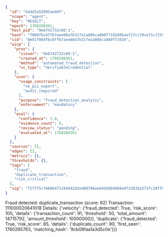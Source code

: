 ```json
{
  "id": "b44d2a55895ae48f",
  "scope": "agent",
  "key": "RESULT",
  "epoch": 1760288361,
  "host_pid": "9e6742732c60:1",
  "hash": "f004fbc6ffb7aee60a7b31fe1a08bca880f719268baef27cc70ce71c725531f2",
  "cid": "QmV1f004fbc6ffb7aee60a7b31fe1a08bca880f71926",
  "aicp": {
    "prov": {
      "issuer": "9e6742732c60:1",
      "created_at": 1760288361,
      "method": "automated_fraud_detection",
      "vc_type": "VerifiableCredential"
    },
    "ucon": {
      "usage_constraints": [
        "no_pii_export",
        "audit_required"
      ],
      "purpose": "fraud_detection_analysis",
      "enforcement": "mandatory"
    },
    "eval": {
      "confidence": 1.0,
      "evidence_count": 0,
      "review_status": "pending",
      "evaluated_at": 1760288361
    }
  },
  "sources": [],
  "edges": [],
  "metrics": {},
  "thresholds": {},
  "tags": [
    "fraud",
    "duplicate_transaction",
    "risk_critical"
  ],
  "sig": "f1f7f5c76606471345042d2ed08796ee64d5084968e0733835a373fc28ff08cf"
}
```

Fraud detected: duplicate_transaction (score: 92)
Transaction: 111000020641018
Details: {'velocity': {'fraud_detected': True, 'risk_score': 100, 'details': {'transaction_count': 91, 'threshold': 50, 'total_amount': 14715792, 'amount_threshold': 10000000}}, 'duplicate': {'fraud_detected': True, 'risk_score': 85, 'details': {'duplicate_count': 90, 'first_seen': 1760285763, 'matching_hash': '9cb08faa1a3d5c0e'}}}